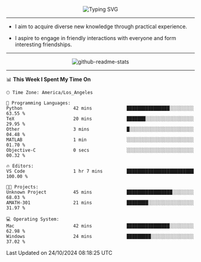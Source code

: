 <p align="center">
  <img src="https://readme-typing-svg.demolab.com?font=Fira+Code&weight=500&size=32&duration=2500&pause=1600&center=true&vCenter=true&random=false&width=1024&height=64&lines=Hi+there+%F0%9F%91%8B;I'm+delighted+you+could+make+it+here+%F0%9F%8E%89;I'm+Harry%2C+a+college+student+still+finding+my+way" alt="Typing SVG" />
</p>


---


- I aim to acquire diverse new knowledge through practical experience.

- I aspire to engage in friendly interactions with everyone and form interesting friendships.


---


<p align="center">
  <img src="https://github-readme-stats.vercel.app/api?username=Harry-Jing&show_icons=true" alt="github-readme-stats"/>
</p>


---

<!--START_SECTION:waka-->
📊 **This Week I Spent My Time On** 

```text
🕑︎ Time Zone: America/Los_Angeles

💬 Programming Languages: 
Python                   42 mins             ████████████████░░░░░░░░░   63.55 % 
TeX                      20 mins             ███████░░░░░░░░░░░░░░░░░░   29.95 % 
Other                    3 mins              █░░░░░░░░░░░░░░░░░░░░░░░░   04.48 % 
MATLAB                   1 min               ░░░░░░░░░░░░░░░░░░░░░░░░░   01.70 % 
Objective-C              0 secs              ░░░░░░░░░░░░░░░░░░░░░░░░░   00.32 % 

🔥 Editors: 
VS Code                  1 hr 7 mins         █████████████████████████   100.00 % 

🐱‍💻 Projects: 
Unknown Project          45 mins             █████████████████░░░░░░░░   68.03 % 
AMATH-301                21 mins             ████████░░░░░░░░░░░░░░░░░   31.97 % 

💻 Operating System: 
Mac                      42 mins             ████████████████░░░░░░░░░   62.98 % 
Windows                  24 mins             █████████░░░░░░░░░░░░░░░░   37.02 % 
```


 Last Updated on 24/10/2024 08:18:25 UTC
<!--END_SECTION:waka-->
